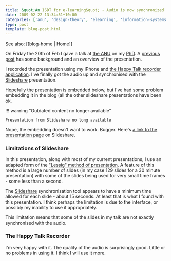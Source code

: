 ```yaml
---
title: &quot;An ISDT for e-learning&quot; - Audio is now synchronized
date: 2009-02-22 13:34:51+10:00
categories: ['anu', 'design-theory', 'elearning', 'information-systems', 'psframework', 'thesis', 'webfuse']
type: post
template: blog-post.html
---
```


See also: [[blog-home | Home]]

On Friday the 20th of Feb I gave a talk at [the ANU](http://www.anu.edu.au/) on my [PhD](/blog2/research/phd-thesis/). A [previous post](/blog2/2009/02/21/an-information-systems-design-theory-for-e-learning/) has some background and an overview of the presentation.

I recorded the presentation using my iPhone and [the Happy Talk recorder application](http://appliedvoices.com/HappyTalk_Product_Site/HT_Professional_Recorder.html). I've finally got the audio up and synchronised with the [Slideshare](http://www.slideshare.net/) presentation.

Hopefully the presentation is embedded below, but I've had some problem embedding it in the blog (all the other slideshare presentations have been ok.


!!! warning "Outdated content no longer available"

    Presentation from Slideshare no long available


Nope, the embedding doesn't want to work. Bugger. Here's [a link to the presentation page](http://www.slideshare.net/davidj/an-information-systems-design-theory-for-elearning) on Slideshare.

### Limitations of Slideshare

In this presentation, along with most of my current presentations, I use an adapted form of the ["Lessig" method of presentation](http://presentationzen.blogs.com/presentationzen/2005/10/the_lessig_meth.html). A feature of this method is a large number of slides (in my case 129 slides for a 30 minute presentation) with some of the slides being used for very small time frames - some less than a second.

The [Slideshare](http://slideshare.net/) synchronisation tool appears to have a minimum time allowed for each slide - about 15 seconds. At least that is what I found with this presentation. I think perhaps the limitation is due to the interface, or possibly my inability to use it appropriately.

This limitation means that some of the slides in my talk are not exactly synchronised with the audio.

### The Happy Talk Recorder

I'm very happy with it. The quality of the audio is surprisingly good. Little or no problems in using it. I think I will use it more.